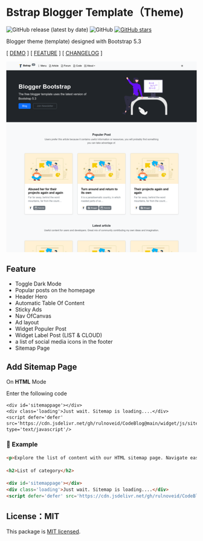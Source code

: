 # Bstrap Blogger Template（Theme)

![GitHub release (latest by date)](https://img.shields.io/github/release/rulnoveid/tbloggerstrap)
![GitHub](https://img.shields.io/github/license/rulnoveid/tbloggerstrap)
[![GitHub stars](https://img.shields.io/github/stars/rulnoveid/tbloggerstrap)](https://github.com/rulnoveid/tbloggerstrap/stargazers)

Blogger theme (template) designed with Bootstrap 5.3

[ [DEMO](https://bstrap.inputekno.com) ] [ [FEATURE](#feature) ] [ [CHANGELOG](CHANGELOG.md) ]

![DEMO](/media/screenshot-homepage.png)

## Feature

- Toggle Dark Mode
- Popular posts on the homepage
- Header Hero
- Automatic Table Of Content
- Sticky Ads
- Nav OfCanvas
- Ad layout
- Widget Populer Post
- Widget Label Post (LIST & CLOUD)
- a list of social media icons in the footer
- Sitemap Page

## Add Sitemap Page

On **HTML** Mode

Enter the following code 
```
<div id='sitemappage'></div>
<div class='loading'>Just wait. Sitemap is loading....</div>
<script defer='defer' src='https://cdn.jsdelivr.net/gh/rulnoveid/CodeBlog@main/widget/js/sitemap.min.js' type='text/javascript'/>
```

### 📌 Example

```html
<p>Explore the list of content with our HTML sitemap page. Navigate easily and find what you are looking for by article category.</p>

<h2>List of category</h2>

<div id='sitemappage'></div>
<div class='loading'>Just wait. Sitemap is loading....</div>
<script defer='defer' src='https://cdn.jsdelivr.net/gh/rulnoveid/CodeBlog@main/widget/js/sitemap.min.js' type='text/javascript'/>
```

## License：MIT

This package is [MIT licensed](https://github.com/rulnoveid/tbloggerstrap/blob/main/LICENSE).

